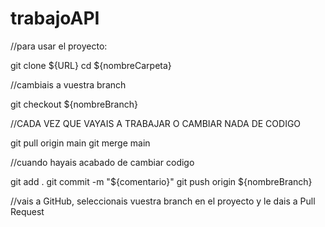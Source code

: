 # trabajoAPI
//para usar el proyecto:

git clone ${URL}
cd ${nombreCarpeta}

//cambiais a vuestra branch

git checkout ${nombreBranch}

//CADA VEZ QUE VAYAIS A TRABAJAR O CAMBIAR NADA DE CODIGO

git pull origin main
git merge main

//cuando hayais acabado de cambiar codigo

git add .
git commit -m "${comentario}"
git push origin ${nombreBranch}

//vais a GitHub, seleccionais vuestra branch en el proyecto y le dais a Pull Request


